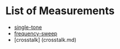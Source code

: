 # List of Measurements
 - [single-tone](single-tone.md)
 - [frequency-sweep](frequency-sweep.md)
 - [crosstalk] (crosstalk.md)